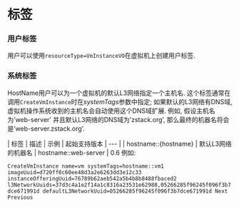 # 标签

### 用户标签

用户可以使用`resourceType=VmInstanceVO`在虚拟机上创建用户标签. 

### 系统标签

HostName用户可以为一个虚拟机的默认L3网络指定一个主机名. 这个标签通常在调用`CreateVmInstance`时在*systemTags*参数中指定; 如果默认的L3网络有DNS域, 虚拟机操作系统收到的主机名会自动使用这个DNS域扩展. 例如, 假设主机名为’web-server’ 并且默认L3网络的DNS域为’zstack.org’, 那么最终的机器名将会是’web-server.zstack.org’.

| 标签 | 描述 | 示例 | 起始支持版本
| --- | 
| hostname::{hostname}	| 默认L3网络的机器名 | hostname::web-server | 0.6
例如:

`CreateVmInstance name=vm systemTags=hostname::vm1 imageUuid=d720ff0c60ee48d3a2e6263dd3e12c33 instanceOfferingUuid=76789b62aeb542a5b4b8b8488fbaced2 l3NetworkUuids=37d3c4a1e2f14a1c8316a23531e62988,05266285f96245f096f3b7dce671991d defaultL3NetworkUuid=05266285f96245f096f3b7dce671991d
Next  Previous`
